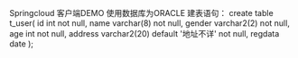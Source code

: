 Springcloud 客户端DEMO
使用数据库为ORACLE
建表语句：
create table t_user(
id int not null,
name varchar(8) not null,
gender varchar2(2) not null,
age int not null,
address varchar2(20) default '地址不详' not null,
regdata date
);